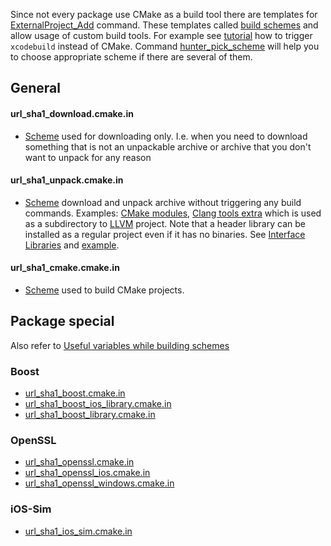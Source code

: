 Since not every package use CMake as a build tool there are templates for [ExternalProject_Add][1] command. These templates called [build schemes][2] and allow usage of custom build tools. For example see [tutorial][3] how to trigger `xcodebuild` instead of CMake. Command [hunter_pick_scheme][6] will help you to choose appropriate scheme if there are several of them.

## General

#### url_sha1_download.cmake.in
* [Scheme][4] used for downloading only. I.e. when you need to download something that is not an unpackable archive or archive that you don't want to unpack for any reason

#### url_sha1_unpack.cmake.in

* [Scheme][5] download and unpack archive without triggering any build commands. Examples: [CMake modules][8], [Clang tools extra][9] which is used as a subdirectory to [LLVM][10] project. Note that a header library can be installed as a regular project even if it has no binaries. See [Interface Libraries][13] and [example][14].

#### url_sha1_cmake.cmake.in

* [Scheme][7] used to build CMake projects. 

## Package special

Also refer to [Useful variables while building schemes](https://github.com/ruslo/hunter/wiki/dev.scheme_variables)

### Boost
* [url_sha1_boost.cmake.in](https://github.com/cpp-pm/hunter/blob/master/cmake/schemes/url_sha1_boost.cmake.in)
* [url_sha1_boost_ios_library.cmake.in](https://github.com/cpp-pm/hunter/blob/master/cmake/schemes/url_sha1_boost_ios_library.cmake.in)
* [url_sha1_boost_library.cmake.in](https://github.com/cpp-pm/hunter/blob/master/cmake/schemes/url_sha1_boost_library.cmake.in)

### OpenSSL
* [url_sha1_openssl.cmake.in](https://github.com/cpp-pm/hunter/blob/master/cmake/schemes/url_sha1_openssl.cmake.in)
* [url_sha1_openssl_ios.cmake.in][12]
* [url_sha1_openssl_windows.cmake.in][11]

### iOS-Sim
* [url_sha1_ios_sim.cmake.in](https://github.com/cpp-pm/hunter/blob/master/cmake/schemes/url_sha1_ios_sim.cmake.in)

[1]: http://www.cmake.org/cmake/help/v3.0/module/ExternalProject.html
[2]: https://github.com/ruslo/hunter/tree/master/cmake/schemes
[3]: https://github.com/ruslo/hunter/wiki/usr.adding.new.package.custom.scheme
[4]: https://github.com/cpp-pm/hunter/blob/master/cmake/schemes/url_sha1_download.cmake.in
[5]: https://github.com/cpp-pm/hunter/blob/master/cmake/schemes/url_sha1_unpack.cmake.in
[6]: https://github.com/ruslo/hunter/wiki/dev.modules#hunter_pick_scheme
[7]: https://github.com/cpp-pm/hunter/blob/master/cmake/schemes/url_sha1_cmake.cmake.in
[8]: https://github.com/ruslo/hunter/wiki/pkg.sugar
[9]: https://github.com/cpp-pm/hunter/blob/develop/cmake/projects/ClangToolsExtra/hunter.cmake
[10]: https://github.com/cpp-pm/hunter/blob/23a5a8342a4bdd81da336bc449e7e8707d77df18/cmake/config.cmake#L36
[11]: https://github.com/cpp-pm/hunter/blob/master/cmake/schemes/url_sha1_openssl_windows.cmake.in
[12]: https://github.com/cpp-pm/hunter/blob/master/cmake/schemes/url_sha1_openssl_ios.cmake.in
[13]: http://www.cmake.org/cmake/help/v3.0/manual/cmake-buildsystem.7.html#interface-libraries
[14]: https://github.com/ruslo/hunter/wiki/pkg.leathers